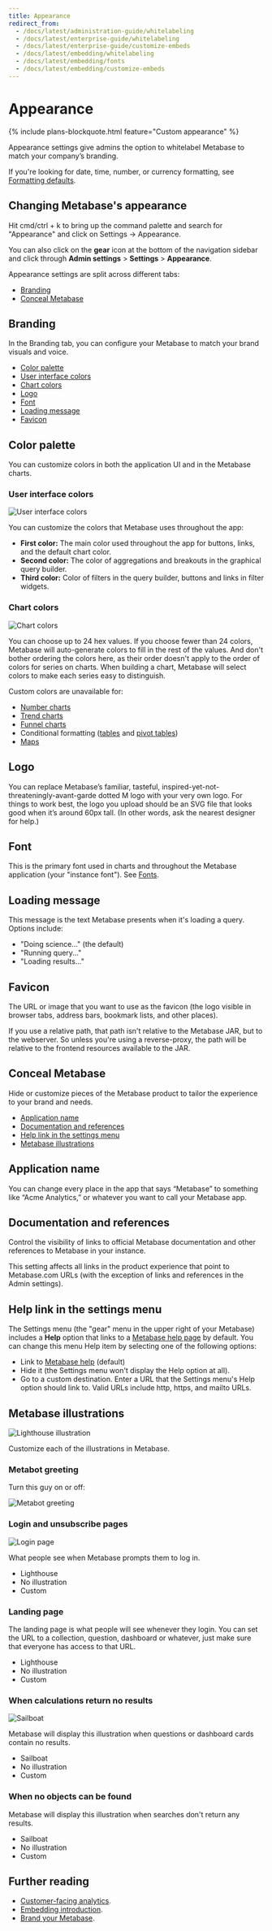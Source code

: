 ```yaml
---
title: Appearance
redirect_from:
  - /docs/latest/administration-guide/whitelabeling
  - /docs/latest/enterprise-guide/whitelabeling
  - /docs/latest/enterprise-guide/customize-embeds
  - /docs/latest/embedding/whitelabeling
  - /docs/latest/embedding/fonts
  - /docs/latest/embedding/customize-embeds
---
```


# Appearance

{% include plans-blockquote.html feature="Custom appearance" %}

Appearance settings give admins the option to whitelabel Metabase to match your company’s branding.

If you're looking for date, time, number, or currency formatting, see [Formatting defaults](../data-modeling/formatting.md).

## Changing Metabase's appearance

Hit cmd/ctrl + k to bring up the command palette and search for "Appearance" and click on Settings -> Appearance.

You can also click on the **gear** icon at the bottom of the navigation sidebar and click through **Admin settings** > **Settings** > **Appearance**.

Appearance settings are split across different tabs:

- [Branding](#branding)
- [Conceal Metabase](#conceal-metabase)

## Branding

In the Branding tab, you can configure your Metabase to match your brand visuals and voice.

- [Color palette](#color-palette)
- [User interface colors](#user-interface-colors)
- [Chart colors](#chart-colors)
- [Logo](#logo)
- [Font](#font)
- [Loading message](#loading-message)
- [Favicon](#favicon)

## Color palette

You can customize colors in both the application UI and in the Metabase charts.

### User interface colors

![User interface colors](../images/user-interface-colors.png)

You can customize the colors that Metabase uses throughout the app:

- **First color:** The main color used throughout the app for buttons, links, and the default chart color.
- **Second color:** The color of aggregations and breakouts in the graphical query builder.
- **Third color:** Color of filters in the query builder, buttons and links in filter widgets.

### Chart colors

![Chart colors](../images/chart-colors.png)

You can choose up to 24 hex values. If you choose fewer than 24 colors, Metabase will auto-generate colors to fill in the rest of the values. And don't bother ordering the colors here, as their order doesn't apply to the order of colors for series on charts. When building a chart, Metabase will select colors to make each series easy to distinguish.

Custom colors are unavailable for:

- [Number charts](../questions/visualizations/numbers.md)
- [Trend charts](../questions/visualizations/trend.md)
- [Funnel charts](../questions/visualizations/funnel.md)
- Conditional formatting ([tables](../questions/visualizations/table.md) and [pivot tables](../questions/visualizations/pivot-table.md))
- [Maps](../questions/visualizations/map.md)

## Logo

You can replace Metabase’s familiar, tasteful, inspired-yet-not-threateningly-avant-garde dotted M logo with your very own logo. For things to work best, the logo you upload should be an SVG file that looks good when it’s around 60px tall. (In other words, ask the nearest designer for help.)

## Font

This is the primary font used in charts and throughout the Metabase application (your "instance font"). See [Fonts](./fonts.md).

## Loading message

This message is the text Metabase presents when it's loading a query. Options include:

- "Doing science..." (the default)
- "Running query..."
- "Loading results..."

## Favicon

The URL or image that you want to use as the favicon (the logo visible in browser tabs, address bars, bookmark lists, and other places).

If you use a relative path, that path isn't relative to the Metabase JAR, but to the webserver. So unless you're using a reverse-proxy, the path will be relative to the frontend resources available to the JAR.

## Conceal Metabase

Hide or customize pieces of the Metabase product to tailor the experience to your brand and needs.

- [Application name](#application-name)
- [Documentation and references](#documentation-and-references)
- [Help link in the settings menu](#help-link-in-the-settings-menu)
- [Metabase illustrations](#metabase-illustrations)

## Application name

You can change every place in the app that says “Metabase” to something like “Acme Analytics,” or whatever you want to call your Metabase app.

## Documentation and references

Control the visibility of links to official Metabase documentation and other references to Metabase in your instance.

This setting affects all links in the product experience that point to Metabase.com URLs (with the exception of links and references in the Admin settings).

## Help link in the settings menu

The Settings menu (the "gear" menu in the upper right of your Metabase) includes a **Help** option that links to a [Metabase help page](https://www.metabase.com/help/) by default. You can change this menu Help item by selecting one of the following options:

- Link to [Metabase help](https://www.metabase.com/help/) (default)
- Hide it (the Settings menu won't display the Help option at all).
- Go to a custom destination. Enter a URL that the Settings menu's Help option should link to. Valid URLs include http, https, and mailto URLs.

## Metabase illustrations

![Lighthouse illustration](../images/lighthouse-illustration.png)

Customize each of the illustrations in Metabase.

### Metabot greeting

Turn this guy on or off:

![Metabot greeting](../images/metabot-greeting.png)

### Login and unsubscribe pages

![Login page](../images/login-page.png)

What people see when Metabase prompts them to log in.

- Lighthouse
- No illustration
- Custom

### Landing page

The landing page is what people will see whenever they login. You can set the URL to a collection, question, dashboard or whatever, just make sure that everyone has access to that URL.

- Lighthouse
- No illustration
- Custom

### When calculations return no results

![Sailboat](../images/sailboat.png)

Metabase will display this illustration when questions or dashboard cards contain no results.

- Sailboat
- No illustration
- Custom

### When no objects can be found

Metabase will display this illustration when searches don't return any results.

- Sailboat
- No illustration
- Custom

## Further reading

- [Customer-facing analytics](https://www.metabase.com/learn/metabase-basics/embedding).
- [Embedding introduction](../embedding/start.md).
- [Brand your Metabase](https://www.metabase.com/learn/metabase-basics/embedding/brand).
